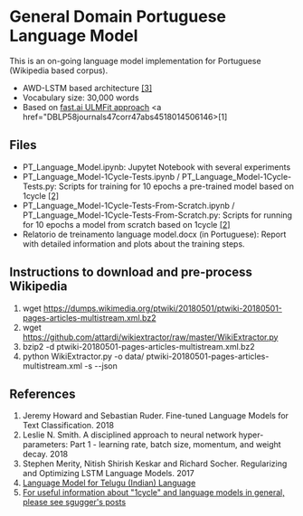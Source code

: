 # General Domain Portuguese Language Model

This is an on-going language model implementation for Portuguese (Wikipedia based corpus).  

- AWD-LSTM based architecture <a href="#DBLP58journals47corr47abs4517084502182">[3]</a>
- Vocabulary size: 30,000 words
- Based on <a href="http://nlp.fast.ai/classification/2018/05/15/introducting-ulmfit.html">fast.ai ULMFit approach</a> <a href="DBLP58journals47corr47abs4518014506146>[1]</a>

## Files

- PT_Language_Model.ipynb: Jupytet Notebook with several experiments
- PT_Language_Model-1Cycle-Tests.ipynb / PT_Language_Model-1Cycle-Tests.py: Scripts for training for 10 epochs a pre-trained model based on 1cycle <a href="#DBLP58journals47corr47abs4518034509820">[2]</a>
- PT_Language_Model-1Cycle-Tests-From-Scratch.ipynb / PT_Language_Model-1Cycle-Tests-From-Scratch.py: Scripts for running for 10 epochs a model from scratch based on 1cycle <a href="#DBLP58journals47corr47abs4518034509820">[2]</a>
- Relatorio de treinamento language model.docx (in Portuguese): Report with detailed information and plots about the training steps.

## Instructions to download and pre-process Wikipedia

1. wget https://dumps.wikimedia.org/ptwiki/20180501/ptwiki-20180501-pages-articles-multistream.xml.bz2 
2. wget https://github.com/attardi/wikiextractor/raw/master/WikiExtractor.py
3. bzip2 -d ptwiki-20180501-pages-articles-multistream.xml.bz2
4. python WikiExtractor.py -o data/ ptwiki-20180501-pages-articles-multistream.xml -s --json

## References
1. <a id="DBLP58journals47corr47abs4518014506146"></a>Jeremy Howard and Sebastian Ruder. Fine-tuned Language Models for Text Classification. 2018
2. <a id="DBLP58journals47corr47abs4518034509820"></a>Leslie N. Smith. A disciplined approach to neural network hyper-parameters: Part 1 - learning rate, batch size, momentum, and weight decay. 2018
3. <a id="DBLP58journals47corr47abs4517084502182"></a>Stephen Merity, Nitish Shirish Keskar and Richard Socher. Regularizing and Optimizing LSTM Language Models. 2017
4. <a href="https://github.com/binga/fastai_notes/tree/master/experiments/notebooks/lang_models">Language Model for Telugu (Indian) Language</a>
5. <a href="http://forums.fast.ai/t/language-model-zoo-gorilla/14623/49">For useful information about "1cycle" and language models in general, please see sgugger's posts</a>
